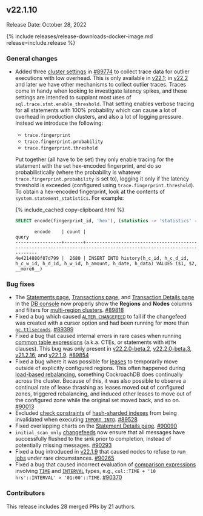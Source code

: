 ## v22.1.10

Release Date: October 28, 2022

{% include releases/release-downloads-docker-image.md release=include.release %}

<h3 id="v22-1-10-general-changes">General changes</h3>

- Added three [cluster settings](../v22.1/cluster-settings.html) in [#89774][#89774] to collect trace data for outlier executions with low overhead. This is only available in [v22.1](../releases/v22.1.html); in [v22.2](../releases/v22.2.html) and later we have other mechanisms to collect outlier traces. Traces come in handy when looking to investigate latency spikes, and these settings are intended to supplant most uses of `sql.trace.stmt.enable_threshold`. That setting enables verbose tracing for all statements with 100% probability which can cause a lot of overhead in production clusters, and also a lot of logging pressure. Instead we introduce the following: 
    - `trace.fingerprint`
    - `trace.fingerprint.probability`
    - `trace.fingerprint.threshold`

    Put together (all have to be set) they only enable tracing for the statement with the set hex-encoded fingerprint, and do so probabilistically (where the probability is whatever `trace.fingerprint.probability` is set to), logging it only if the latency threshold is exceeded (configured using `trace.fingerprint.threshold`). To obtain a hex-encoded fingerprint, look at the contents of `system.statement_statistics`. For example:

    {% include_cached copy-clipboard.html %}
    ~~~ sql
    SELECT encode(fingerprint_id, 'hex'), (statistics -> 'statistics' ->> 'cnt')::INT AS count, metadata ->> 'query' AS query FROM system.statement_statistics ORDER BY COUNT DESC limit 10;
    ~~~

    ~~~
           encode    | count |                                             query
    -----------------+-------+-------------------------------------------------------------------------------------------------------------------- 
    4e4214880f87d799 |  2680 | INSERT INTO history(h_c_id, h_c_d_id, h_c_w_id, h_d_id, h_w_id, h_amount, h_date, h_data) VALUES ($1, $2, __more6__)
    ~~~

<h3 id="v22-1-10-bug-fixes">Bug fixes</h3>

- The [Statements page](../v22.1/ui-statements-page.html), [Transactions page](../v22.1/ui-transactions-page.html), and [Transaction Details page](../v22.1/ui-transactions-page.html#transaction-details-page) in the [DB console](../v22.1/ui-overview.html) now properly show the **Regions** and **Nodes** columns and filters for [multi-region clusters](../v22.1/multiregion-overview.html). [#89818][#89818]
- Fixed a bug which caused [`ALTER CHANGEFEED`](../v22.1/alter-changefeed.html) to fail if the changefeed was created with a cursor option and had been running for more than [`gc.ttlseconds`](../v22.1/configure-replication-zones.html#gc-ttlseconds). [#89399][#89399]
- Fixed a bug that caused internal errors in rare cases when running [common table expressions](../v22.1/common-table-expressions.html) (a.k.a. CTEs, or statements with `WITH` clauses). This bug was only present in [v22.2.0-beta.2](../releases/v22.2.html#v22-2-0-beta-2), [v22.2.0-beta.3](../releases/v22.2.html#v22-2-0-beta-3), [v21.2.16](../releases/v21.2.html#v21-2-16), and [v22.1.9](../releases/v22.1.html#v22-1-9). [#89854][#89854]
- Fixed a bug where it was possible for [leases](../v22.1/architecture/replication-layer.html#leases) to temporarily move outside of explicitly configured regions. This often happened during [load-based rebalancing](../v22.1/architecture/replication-layer.html#load-based-replica-rebalancing), something CockroachDB does continually across the cluster. Because of this, it was also possible to observe a continual rate of lease thrashing as leases moved out of configured zones, triggered rebalancing, and induced other leases to move out of the configured zone while the original set moved back, and so on. [#90013][#90013]
- Excluded [check constraints](../v22.1/check.html) of [hash-sharded indexes](../v22.1/hash-sharded-indexes.html) from being invalidated when executing [`IMPORT INTO`](../v22.1/import-into.html). [#89528][#89528]
- Fixed overlapping charts on the [Statement Details page](../v22.1/ui-statements-page.html#statement-details-page). [#90090][#90090]
- `initial_scan_only` [changefeeds](../v22.1/create-changefeed.html#initial-scan) now ensure that all messages have successfully flushed to the sink prior to completion, instead of potentially missing messages. [#90293][#90293]
- Fixed a bug introduced in [v22.1.9](../releases/v22.1.html#v22-1-9) that caused nodes to refuse to run [jobs](../v22.1/show-jobs.html) under rare circumstances. [#90265][#90265]
- Fixed a bug that caused incorrect evaluation of [comparison expressions](../v22.1/functions-and-operators.html#comparison-functions) involving [`TIME`](../v22.1/time.html) and [`INTERVAL`](../v22.1/interval.html) types, e.g., `col::TIME + '10 hrs'::INTERVAL' > '01:00'::TIME`. [#90370][#90370]

<h3 id="v22-1-10-contributors">Contributors</h3>

This release includes 28 merged PRs by 21 authors.

[#89399]: https://github.com/cockroachdb/cockroach/pull/89399
[#89528]: https://github.com/cockroachdb/cockroach/pull/89528
[#89774]: https://github.com/cockroachdb/cockroach/pull/89774
[#89818]: https://github.com/cockroachdb/cockroach/pull/89818
[#89854]: https://github.com/cockroachdb/cockroach/pull/89854
[#90013]: https://github.com/cockroachdb/cockroach/pull/90013
[#90090]: https://github.com/cockroachdb/cockroach/pull/90090
[#90265]: https://github.com/cockroachdb/cockroach/pull/90265
[#90293]: https://github.com/cockroachdb/cockroach/pull/90293
[#90370]: https://github.com/cockroachdb/cockroach/pull/90370
